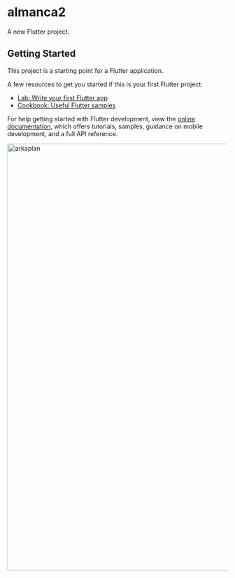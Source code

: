 # almanca2

A new Flutter project.

## Getting Started

This project is a starting point for a Flutter application.

A few resources to get you started if this is your first Flutter project:

- [Lab: Write your first Flutter app](https://docs.flutter.dev/get-started/codelab)
- [Cookbook: Useful Flutter samples](https://docs.flutter.dev/cookbook)

For help getting started with Flutter development, view the
[online documentation](https://docs.flutter.dev/), which offers tutorials,
samples, guidance on mobile development, and a full API reference.

<img width="974" alt="arkaplan" src="https://github.com/sevvaldurmaz1/almanca-dil-ogrenme-platformu/assets/170371051/9849982a-96c6-4f08-8070-ebd82cf7dd52">
